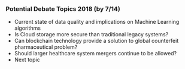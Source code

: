 ### Potential Debate Topics 2018 (by 7/14)
* Current state of data quality and implications on Machine Learning algorithms
* Is Cloud storage more secure than traditional legacy systems?
* Can blockchain technology provide a solution to global counterfeit pharmaceutical problem?
* Should larger healthcare system mergers continue to be allowed?
* Next topic

